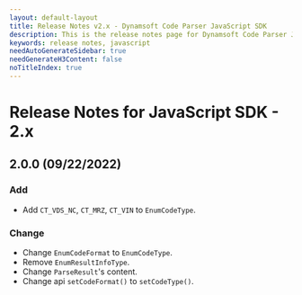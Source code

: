 ```yaml
---
layout: default-layout
title: Release Notes v2.x - Dynamsoft Code Parser JavaScript SDK
description: This is the release notes page for Dynamsoft Code Parser JavaScript SDK v2.x.
keywords: release notes, javascript
needAutoGenerateSidebar: true
needGenerateH3Content: false
noTitleIndex: true
---
```


# Release Notes for JavaScript SDK - 2.x

## 2.0.0 (09/22/2022)

### Add

* Add `CT_VDS_NC`, `CT_MRZ`, `CT_VIN` to `EnumCodeType`.

### Change

* Change `EnumCodeFormat` to `EnumCodeType`.
* Remove `EnumResultInfoType`.
* Change `ParseResult`'s content.
* Change api `setCodeFormat()` to `setCodeType()`.

